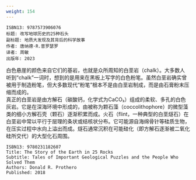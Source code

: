 ```yaml
---
weight: 154
---
```


```
ISBN13: 9787573906076
标题: 改写地球历史的25种石头
副标题: 地质大发现及其背后的科学故事
作者: 唐纳德·R.普罗瑟罗
译者: 周敏
出版年: 2023
```

白色悬崖的颜色来自它们的基岩，也就是众所周知的白垩岩（chalk）。大多数人听到“chalk”一词时，想到的是用来在黑板上写字的白色粉笔。虽然白垩岩确实曾被用于制造粉笔，但大多数现代“粉笔”根本不是由白垩岩制成，而是由石膏粉末压缩而成的。  
真正的白垩岩是由方解石（碳酸钙，化学式为CaCO₃）组成的柔软、多孔的白色灰岩。它是在深海环境中形成的，由被称为颗石藻（coccolithophore）的微型藻类的细小方解石壳（颗石）逐渐积累而成。火石（flint，一种典型的白垩燧石）在白垩岩中常以平行于层理的条状或结核状分布。它可能源自海绵骨针等硅质生物，在压实过程中水向上溢出而成。燧石通常沉积在可能硅化（即方解石逐渐被二氧化硅所交代）的大型化石周围。

```
ISBN13: 9780231182607
Title: The Story of the Earth in 25 Rocks
Subtitle: Tales of Important Geological Puzzles and the People Who Solved Them
Authors: Donald R. Prothero
Published: 2018
```